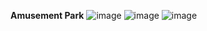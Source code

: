 **Amusement Park**
![image](https://github.com/user-attachments/assets/dde0d137-a746-4571-ba4c-fb493c14758f)
![image](https://github.com/user-attachments/assets/52b889b9-37e4-4967-abef-8a66343c9038)
![image](https://github.com/user-attachments/assets/60a85a9f-fe15-4b78-970e-cc20f6233af0)

